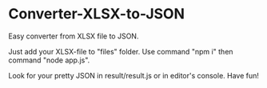 # Converter-XLSX-to-JSON
Easy converter from XLSX file to JSON. 

Just add your XLSX-file to "files" folder.
Use command "npm i" then command "node app.js".

Look for your pretty JSON in result/result.js or in editor's console. 
Have fun!
